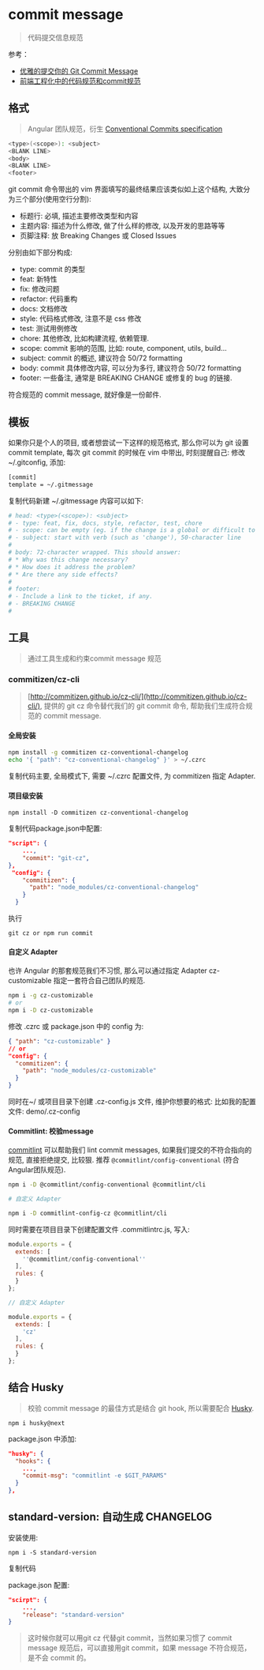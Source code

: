 # commit message

> 代码提交信息规范

参考：

- [优雅的提交你的 Git Commit Message](https://juejin.im/post/5afc5242f265da0b7f44bee4)
- [前端工程化中的代码规范和commit规范](https://zhuanlan.zhihu.com/p/71143472)

## 格式

> Angular 团队规范，衍生 [Conventional Commits specification](https://www.conventionalcommits.org/en/v1.0.0/)

```sh
<type>(<scope>): <subject>
<BLANK LINE>
<body>
<BLANK LINE>
<footer>
```

git commit 命令带出的 vim 界面填写的最终结果应该类似如上这个结构, 大致分为三个部分(使用空行分割):

- 标题行: 必填, 描述主要修改类型和内容
- 主题内容: 描述为什么修改, 做了什么样的修改, 以及开发的思路等等
- 页脚注释: 放 Breaking Changes 或 Closed Issues

分别由如下部分构成:

- type: commit 的类型
- feat: 新特性
- fix: 修改问题
- refactor: 代码重构
- docs: 文档修改
- style: 代码格式修改, 注意不是 css 修改
- test: 测试用例修改
- chore: 其他修改, 比如构建流程, 依赖管理.
- scope: commit 影响的范围, 比如: route, component, utils, build...
- subject: commit 的概述, 建议符合  50/72 formatting
- body: commit 具体修改内容, 可以分为多行, 建议符合 50/72 formatting
- footer: 一些备注, 通常是 BREAKING CHANGE 或修复的 bug 的链接.

符合规范的 commit message, 就好像是一份邮件.

## 模板

如果你只是个人的项目, 或者想尝试一下这样的规范格式, 那么你可以为 git 设置 commit template, 每次 git commit 的时候在 vim 中带出, 时刻提醒自己:
修改 ~/.gitconfig, 添加:

```sh
[commit]
template = ~/.gitmessage
```

复制代码新建 ~/.gitmessage 内容可以如下:

```sh
# head: <type>(<scope>): <subject>
# - type: feat, fix, docs, style, refactor, test, chore
# - scope: can be empty (eg. if the change is a global or difficult to assign to a single component)
# - subject: start with verb (such as 'change'), 50-character line
#
# body: 72-character wrapped. This should answer:
# * Why was this change necessary?
# * How does it address the problem?
# * Are there any side effects?
#
# footer:
# - Include a link to the ticket, if any.
# - BREAKING CHANGE
#
```

## 工具

> 通过工具生成和约束commit message 规范

### commitizen/cz-cli

> [http://commitizen.github.io/cz-cli/](http://commitizen.github.io/cz-cli/), 提供的 git cz 命令替代我们的 git commit 命令, 帮助我们生成符合规范的 commit message.

#### 全局安装

```sh
npm install -g commitizen cz-conventional-changelog
echo '{ "path": "cz-conventional-changelog" }' > ~/.czrc
```

复制代码主要, 全局模式下, 需要 ~/.czrc 配置文件, 为 commitizen 指定 Adapter.

#### 项目级安装

`npm install -D commitizen cz-conventional-changelog`

复制代码package.json中配置:

```json
"script": {
    ...,
    "commit": "git-cz",
},
 "config": {
    "commitizen": {
      "path": "node_modules/cz-conventional-changelog"
    }
  }
```

执行

`git cz or npm run commit`

#### 自定义 Adapter

也许 Angular 的那套规范我们不习惯, 那么可以通过指定 Adapter cz-customizable 指定一套符合自己团队的规范.

```sh
npm i -g cz-customizable
# or
npm i -D cz-customizable
```

修改 .czrc 或 package.json 中的 config 为:

```json
{ "path": "cz-customizable" }
// or
"config": {
  "commitizen": {
    "path": "node_modules/cz-customizable"
  }
}
```

同时在~/ 或项目目录下创建 .cz-config.js 文件, 维护你想要的格式: 比如我的配置文件: demo/.cz-config

#### Commitlint: 校验message

[commitlint](https://github.com/conventional-changelog/commitlint) 可以帮助我们 lint commit messages, 如果我们提交的不符合指向的规范, 直接拒绝提交, 比较狠.
推荐 `@commitlint/config-conventional` (符合 Angular团队规范).

```sh
npm i -D @commitlint/config-conventional @commitlint/cli

# 自定义 Adapter

npm i -D commitlint-config-cz @commitlint/cli
```

同时需要在项目目录下创建配置文件 .commitlintrc.js, 写入:

```js
module.exports = {
  extends: [
    ''@commitlint/config-conventional''
  ],
  rules: {
  }
};

// 自定义 Adapter

module.exports = {
  extends: [
    'cz'
  ],
  rules: {
  }
};
```

## 结合 Husky

> 校验 commit message 的最佳方式是结合 git hook, 所以需要配合 [Husky](https://github.com/typicode/husky).

`npm i husky@next`

package.json 中添加:

```json
"husky": {
  "hooks": {
    ...,
    "commit-msg": "commitlint -e $GIT_PARAMS"
  }
},
```

## standard-version: 自动生成 CHANGELOG

安装使用:

`npm i -S standard-version`

复制代码

package.json 配置:

```json
"scirpt": {
    ...,
    "release": "standard-version"
}
```

> 这时候你就可以用git cz 代替git commit，当然如果习惯了 commit message 规范后，可以直接用git commit，如果 message 不符合规范，是不会 commit 的。
